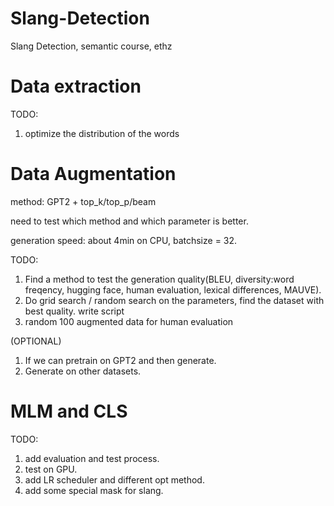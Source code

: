 # Slang-Detection
Slang Detection, semantic course, ethz

# Data extraction
TODO:
1. optimize the distribution of the words

# Data Augmentation

method: GPT2 + top_k/top_p/beam

need to test which method and which parameter is better. 

generation speed: about 4min on CPU, batchsize = 32.

TODO:
1. Find a method to test the generation quality(BLEU, diversity:word freqency, hugging face, human evaluation, lexical differences, MAUVE). 
2. Do grid search / random search on the parameters, find the dataset with best quality. write script
3. random 100 augmented data for human evaluation

(OPTIONAL)
1. If we can pretrain on GPT2 and then generate.
2. Generate on other datasets.


# MLM and CLS

TODO:
1. add evaluation and test process.
2. test on GPU.
3. add LR scheduler and different opt method.
4. add some special mask for slang.